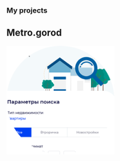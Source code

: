 ### My projects

## Metro.gorod 


<a href="https://raw.githubusercontent.com/promops/promops/master/images/creator.png"><img src="https://raw.githubusercontent.com/promops/promops/master/images/metro_preview.png" width="250"></a>
